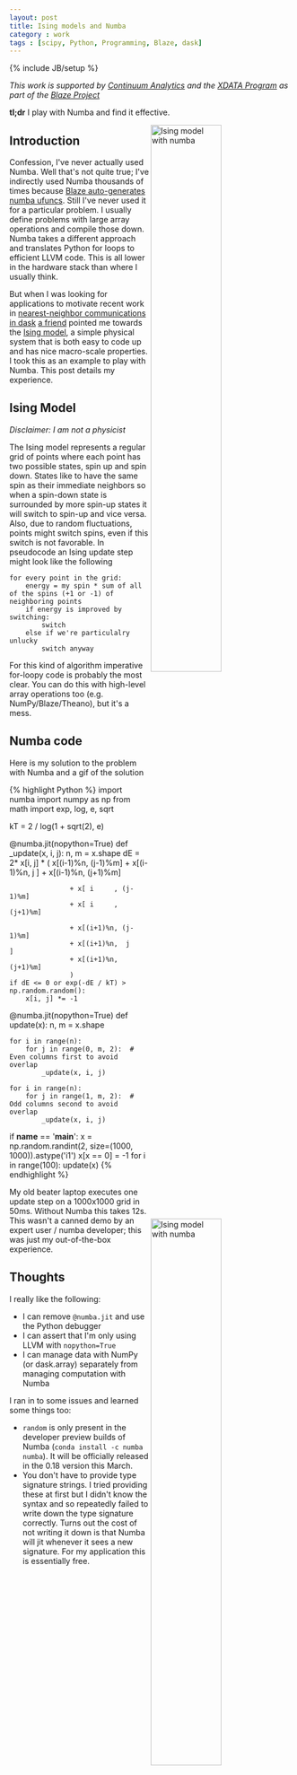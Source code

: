 ```yaml
---
layout: post
title: Ising models and Numba
category : work
tags : [scipy, Python, Programming, Blaze, dask]
---
```

{% include JB/setup %}

*This work is supported by [Continuum Analytics](http://continuum.io)
and the [XDATA Program](http://www.darpa.mil/program/XDATA)
as part of the [Blaze Project](http://blaze.pydata.org)*

**tl;dr** I play with Numba and find it effective.

<img src="{{ BASE_PATH }}/images/ising.gif"
     alt="Ising model with numba"
     width="50%"
     align="right">

Introduction
------------

Confession, I've never actually used Numba.  Well that's not
quite true; I've indirectly used Numba thousands of times because [Blaze
auto-generates numba ufuncs](http://continuum.io/blog/blaze-and-numba).
Still I've never used it for a particular problem.  I usually define problems
with large array operations and compile those down.  Numba takes a different
approach and translates Python for loops to efficient LLVM code.
This is all lower in the hardware stack than where I usually think.

But when I was looking for applications to motivate recent work in
[nearest-neighbor communications in
dask](http://dask.readthedocs.org/en/latest/ghost.html) [a
friend](https://github.com/maxhutch/) pointed me
towards the [Ising model](http://en.wikipedia.org/wiki/Ising_model), a simple
physical system that is both easy to code up and has nice macro-scale
properties.  I took this as an example to play with Numba.  This post details
my experience.


Ising Model
-----------

*Disclaimer: I am not a physicist*

The Ising model represents a regular grid of points where each point has two
possible states, spin up and spin down.  States like to have the same spin as
their immediate neighbors so when a spin-down state is surrounded by more
spin-up states it will switch to spin-up and vice versa.  Also, due to random
fluctuations, points might switch spins, even if this switch is not favorable.
In pseudocode an Ising update step might look like the following

    for every point in the grid:
        energy = my spin * sum of all of the spins (+1 or -1) of neighboring points
        if energy is improved by switching:
            switch
        else if we're particulalry unlucky
            switch anyway

For this kind of algorithm imperative for-loopy code is probably the most
clear.  You can do this with high-level array operations too (e.g.
NumPy/Blaze/Theano), but it's a mess.


Numba code
----------

Here is my solution to the problem with Numba and a gif of the solution

<img src="{{ BASE_PATH }}/images/ising.gif"
     alt="Ising model with numba"
     width="50%"
     align="right">

{% highlight Python %}
import numba
import numpy as np
from math import exp, log, e, sqrt

kT = 2 / log(1 + sqrt(2), e)

@numba.jit(nopython=True)
def _update(x, i, j):
    n, m = x.shape
    dE = 2* x[i, j] * (
                     x[(i-1)%n, (j-1)%m]
                   + x[(i-1)%n,  j     ]
                   + x[(i-1)%n, (j+1)%m]

                   + x[ i     , (j-1)%m]
                   + x[ i     , (j+1)%m]

                   + x[(i+1)%n, (j-1)%m]
                   + x[(i+1)%n,  j     ]
                   + x[(i+1)%n, (j+1)%m]
                   )
    if dE <= 0 or exp(-dE / kT) > np.random.random():
        x[i, j] *= -1

@numba.jit(nopython=True)
def update(x):
    n, m = x.shape

    for i in range(n):
        for j in range(0, m, 2):  # Even columns first to avoid overlap
            _update(x, i, j)

    for i in range(n):
        for j in range(1, m, 2):  # Odd columns second to avoid overlap
            _update(x, i, j)

if __name__ == '__main__':
    x = np.random.randint(2, size=(1000, 1000)).astype('i1')
    x[x == 0] = -1
    for i in range(100):
        update(x)
{% endhighlight %}

My old beater laptop executes one update step on a 1000x1000 grid in 50ms.
Without Numba this takes 12s.  This wasn't a canned demo by an expert user /
numba developer; this was just my out-of-the-box experience.


Thoughts
--------

I really like the following:

*  I can remove `@numba.jit` and use the Python debugger
*  I can assert that I'm only using LLVM with `nopython=True`
*  I can manage data with NumPy (or dask.array) separately from managing
   computation with Numba

I ran in to some issues and learned some things too:

*  `random` is only present in the developer preview builds of Numba
    (`conda install -c numba numba`).  It will be officially released in the
    0.18 version this March.
*  You don't have to provide type signature strings.  I tried providing these
   at first but I didn't know the syntax and so repeatedly failed to write down
   the type signature correctly.  Turns out the cost of not writing it down is
   that Numba will jit whenever it sees a new signature.  For my application
   this is essentially free.
